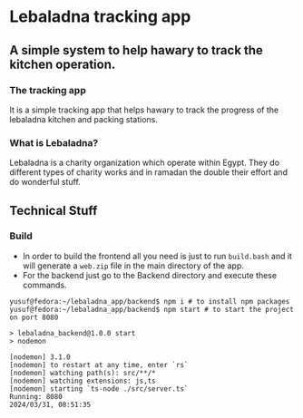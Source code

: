 # Lebaladna tracking app

## A simple system to help hawary to track the kitchen operation.

### The tracking app

It is a simple tracking app that helps hawary to track the progress of the lebaladna kitchen and packing stations. 

### What is Lebaladna?

Lebaladna is a charity organization which operate within Egypt. They do different types of charity works and in ramadan the double their effort and do wonderful stuff.

## Technical Stuff

### Build

- In order to build the frontend all you need is just to run `build.bash` and it will generate a `web.zip` file in the main directory of the app.
- For the backend just go to the Backend directory and execute these commands.

``` console
yusuf@fedora:~/lebaladna_app/backend$ npm i # to install npm packages
yusuf@fedora:~/lebaladna_app/backend$ npm start # to start the project on port 8080

> lebaladna_backend@1.0.0 start
> nodemon

[nodemon] 3.1.0
[nodemon] to restart at any time, enter `rs`
[nodemon] watching path(s): src/**/*
[nodemon] watching extensions: js,ts
[nodemon] starting `ts-node ./src/server.ts`
Running: 8080
2024/03/31, 08:51:35
```